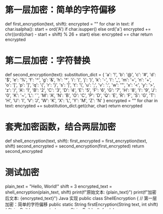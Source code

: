 
# 第一层加密：简单的字符偏移
def first_encryption(text, shift):
    encrypted = ""
    for char in text:
        if char.isalpha():
            start = ord('A') if char.isupper() else ord('a')
            encrypted += chr((ord(char) - start + shift) % 26 + start)
        else:
            encrypted += char
    return encrypted
# 第二层加密：字符替换
def second_encryption(text):
    substitution_dict = {
        'a': '!', 'b': '@', 'c': '#', 'd': '$', 'e': '%',
        'f': '^', 'g': '&', 'h': '*', 'i': '(', 'j': ')',
        'k': '-', 'l': '_', 'm': '=', 'n': '+', 'o': '[',
        'p': ']', 'q': '{', 'r': '}', 's': '|', 't': '\\',
        'u': ';', 'v': ':', 'w': '"', 'x': '<', 'y': '>',
        'z': '/', 'A': '1', 'B': '2', 'C': '3', 'D': '4',
        'E': '5', 'F': '6', 'G': '7', 'H': '8', 'I': '9',
        'J': '0', 'K': '~', 'L': '`', 'M': 'A', 'N': 'B',
        'O': 'C', 'P': 'D', 'Q': 'E', 'R': 'F', 'S': 'G',
        'T': 'H', 'U': 'I', 'V': 'J', 'W': 'K', 'X': 'L',
        'Y': 'M', 'Z': 'N'
    }
    encrypted = ""
    for char in text:
        encrypted += substitution_dict.get(char, char)
    return encrypted
# 套壳加密函数，结合两层加密
def shell_encryption(text, shift):
    first_encrypted = first_encryption(text, shift)
    second_encrypted = second_encryption(first_encrypted)
    return second_encrypted
# 测试加密
plain_text = "Hello, World!"
shift = 3
encrypted_text = shell_encryption(plain_text, shift)
print(f"原始文本: {plain_text}")
print(f"加密后文本: {encrypted_text}")
Java 实现
public class ShellEncryption {
    // 第一层加密：简单的字符偏移
    public static String firstEncryption(String text, int shift) {
        StringBuilder encrypted = new StringBuilder();
        for (char c : text.toCharArray()) {
            if (Character.isLetter(c)) {
                char start = Character.isUpperCase(c)? 'A' : 'a';
                encrypted.append((char) ((c - start + shift) % 26 + start));
            } else {
                encrypted.append(c);
            }
        }
        return encrypted.toString();
    }
    // 第二层加密：字符替换
    public static String secondEncryption(String text) {
        String substitutionTable = "!@#$%^&*()-_=+[]{}|\\;:\"></1234567890~`ABCDEFGHIJKLMN";
        StringBuilder encrypted = new StringBuilder();
        for (char c : text.toCharArray()) {
            if (Character.isLetter(c)) {
                int index = Character.isUpperCase(c)? c - 'A' + 26 : c - 'a';
                encrypted.append(substitutionTable.charAt(index));
            } else {
                encrypted.append(c);
            }
        }
        return encrypted.toString();
    }
    // 套壳加密函数，结合两层加密
    public static String shellEncryption(String text, int shift) {
        String firstEncrypted = firstEncryption(text, shift);
        String secondEncrypted = secondEncryption(firstEncrypted);
        return secondEncrypted;
    }
    public static void main(String[] args) {
        String plainText = "Hello, World!";
        int shift = 3;
        String encryptedText = shellEncryption(plainText, shift);
        System.out.println("原始文本: " + plainText);
        System.out.println("加密后文本: " + encryptedText);
    }
}
代码解释
Python 部分
1.first_encryption 函数：使用简单的凯撒密码，将字母按照指定的偏移量进行移动。
2.second_encryption 函数：使用一个字符替换字典，将字母替换为其他字符。
3.shell_encryption 函数：先调用 first_encryption 进行第一层加密，再将结果传入 second_encryption 进行第二层加密。
Java 部分
1.firstEncryption 方法：实现与 Python 中 first_encryption 函数相同的凯撒密码加密。
2.secondEncryption 方法：通过一个替换表将字母替换为其他字符。
3.shellEncryption 方法：依次调用两层加密方法，完成套壳加密。
